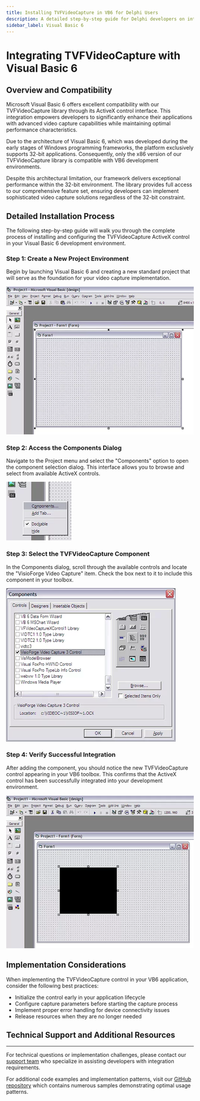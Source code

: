 ```yaml
---
title: Installing TVFVideoCapture in VB6 for Delphi Users
description: A detailed step-by-step guide for Delphi developers on integrating the TVFVideoCapture ActiveX control within Visual Basic 6 environments. Learn how to enhance your cross-platform development capabilities with this powerful video capture solution.
sidebar_label: Visual Basic 6
---
```


# Integrating TVFVideoCapture with Visual Basic 6

## Overview and Compatibility

Microsoft Visual Basic 6 offers excellent compatibility with our TVFVideoCapture library through its ActiveX control interface. This integration empowers developers to significantly enhance their applications with advanced video capture capabilities while maintaining optimal performance characteristics.

Due to the architecture of Visual Basic 6, which was developed during the early stages of Windows programming frameworks, the platform exclusively supports 32-bit applications. Consequently, only the x86 version of our TVFVideoCapture library is compatible with VB6 development environments.

Despite this architectural limitation, our framework delivers exceptional performance within the 32-bit environment. The library provides full access to our comprehensive feature set, ensuring developers can implement sophisticated video capture solutions regardless of the 32-bit constraint.

## Detailed Installation Process

The following step-by-step guide will walk you through the complete process of installing and configuring the TVFVideoCapture ActiveX control in your Visual Basic 6 development environment.

### Step 1: Create a New Project Environment

Begin by launching Visual Basic 6 and creating a new standard project that will serve as the foundation for your video capture implementation.

![Creating a new VB6 project](vcvb6_1.webp)

### Step 2: Access the Components Dialog

Navigate to the Project menu and select the "Components" option to open the component selection dialog. This interface allows you to browse and select from available ActiveX controls.

![Opening the Components dialog](vcvb6_2.webp)

### Step 3: Select the TVFVideoCapture Component

In the Components dialog, scroll through the available controls and locate the "VisioForge Video Capture" item. Check the box next to it to include this component in your toolbox.

![Selecting the VisioForge Video Capture component](vcvb6_3.webp)

### Step 4: Verify Successful Integration

After adding the component, you should notice the new TVFVideoCapture control appearing in your VB6 toolbox. This confirms that the ActiveX control has been successfully integrated into your development environment.

![Verification of the added control](vcvb6_4.webp)

## Implementation Considerations

When implementing the TVFVideoCapture control in your VB6 application, consider the following best practices:

- Initialize the control early in your application lifecycle
- Configure capture parameters before starting the capture process
- Implement proper error handling for device connectivity issues
- Release resources when they are no longer needed

## Technical Support and Additional Resources

---

For technical questions or implementation challenges, please contact our [support team](https://support.visioforge.com/) who specialize in assisting developers with integration requirements. 

For additional code examples and implementation patterns, visit our [GitHub repository](https://github.com/visioforge/) which contains numerous samples demonstrating optimal usage patterns.

